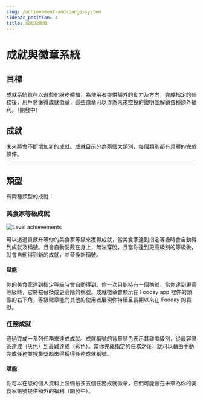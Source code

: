 ```yaml
---
slug: /achievement-and-badge-system
sidebar_position: 4
title: 成就及徽章
---
```


# 成就與徽章系統

## 目標

成就系統意在以遊戲化服務體驗，為使用者提供額外的動力及方向，完成指定的任務後，用戶將獲得成就徽章，這些徽章可以作為未來空投的證明並解鎖各種額外福利。（開發中）

## 成就
未來將會不斷增加新的成就。成就目前分為兩個大類別，每個類別都有具體的完成條件。

------

## 類型

有兩種類型的成就：

### 美食家等級成就

![Level achievements](level-badge.jpg)

可以透過貢獻升等你的美食家等級來獲得成就，當美食家達到指定等級時會自動得到成就及稱號。且會自動配戴在身上，無法穿脫，且當你達到更高級別的等級後，就會自動得到新的成就，並替換新稱號。

#### 賦能

你的美食家達到指定等級時會自動得到。你一次只能持有一個稱號，當你達到更高等級時，它將被替換成更高階的稱號。成就徽章會顯示在 Fooday app 裡你的頭像的右下角，等級徽章能向其他的使用者展現你持續且長期以來在 Fooday 的貢獻。

### 任務成就

通過完成一系列任務來達成成就。成就稱號的背景顏色表示其難度級別，從最容易茶達成（灰色）到最難達成（彩色）。當你完成指定的任務之後，就可以藉由手動完成任務並搜集獎勵來得獲得任務成就稱號。

#### 賦能
你可以在您的個人資料上裝備最多五個任務成就徽章，它們可能會在未來為你的美食家帳號提供額外的福利（開發中）。